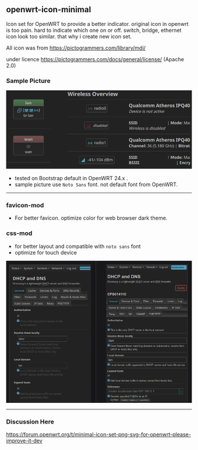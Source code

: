 ## openwrt-icon-minimal
Icon set for OpenWRT to provide a better indicator.
original icon in openwrt is too pain. hard to indicate which one on or off. switch, bridge, ethernet icon look too similar. that why i create new icon set.

All icon was from https://pictogrammers.com/library/mdi/

under licence https://pictogrammers.com/docs/general/license/ (Apache 2.0)

### Sample Picture

<img src="sample.png" width="600">

* tested on Bootstrap default in OpenWRT 24.x .
* sample picture use `Noto Sans` font. not default font from OpenWRT.

----------------------
### favicon-mod
* For better favicon. optimize color for web browser dark theme.

### css-mod
* for better layout and compatible with `noto sans` font
* optimize for touch device
<img src="sample-mobile.png" width="800">

----------------------
### Discussion Here
https://forum.openwrt.org/t/minimal-icon-set-png-svg-for-openwrt-please-improve-it-dev
